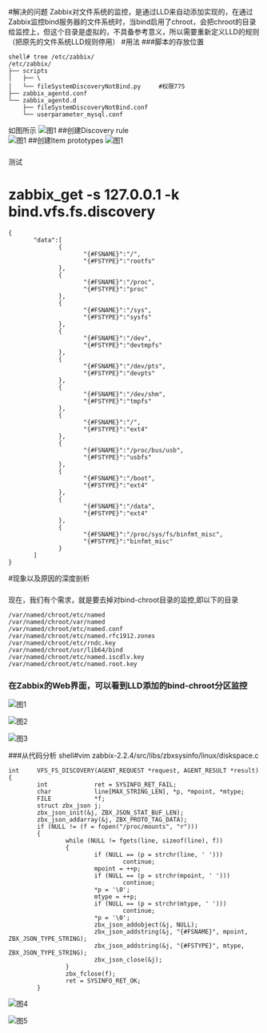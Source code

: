 #解决的问题
  Zabbix对文件系统的监控，是通过LLD来自动添加实现的，在通过Zabbix监控bind服务器的文件系统时，当bind启用了chroot，会把chroot的目录给监控上，但这个目录是虚拟的，不具备参考意义，所以需要重新定义LLD的规则（把原先的文件系统LLD规则停用）
#用法
###脚本的存放位置
```
shell# tree /etc/zabbix/
/etc/zabbix/
├── scripts
│   ├── \
│   └── fileSystemDiscoveryNotBind.py     #权限775
├── zabbix_agentd.conf
└── zabbix_agentd.d
    ├── fileSystemDiscoveryNotBind.conf
    └── userparameter_mysql.conf
```
如图所示
![图1](img/000-2.png)
##创建Discovery rule   
![图1](img/000-1.png)
##创建Item prototypes
![图1](img/000-0.png)
###

测试
# zabbix_get -s 127.0.0.1 -k bind.vfs.fs.discovery
```
{
       "data":[
              {
                     "{#FSNAME}":"/",
                     "{#FSTYPE}":"rootfs"
              },
              {
                     "{#FSNAME}":"/proc",
                     "{#FSTYPE}":"proc"
              },
              {
                     "{#FSNAME}":"/sys",
                     "{#FSTYPE}":"sysfs"
              },
              {
                     "{#FSNAME}":"/dev",
                     "{#FSTYPE}":"devtmpfs"
              },
              {
                     "{#FSNAME}":"/dev/pts",
                     "{#FSTYPE}":"devpts"
              },
              {
                     "{#FSNAME}":"/dev/shm",
                     "{#FSTYPE}":"tmpfs"
              },
              {
                     "{#FSNAME}":"/",
                     "{#FSTYPE}":"ext4"
              },
              {
                     "{#FSNAME}":"/proc/bus/usb",
                     "{#FSTYPE}":"usbfs"
              },
              {
                     "{#FSNAME}":"/boot",
                     "{#FSTYPE}":"ext4"
              },
              {
                     "{#FSNAME}":"/data",
                     "{#FSTYPE}":"ext4"
              },
              {
                     "{#FSNAME}":"/proc/sys/fs/binfmt_misc",
                     "{#FSTYPE}":"binfmt_misc"
              }
       ]
}
```
#现象以及原因的深度剖析
###
现在，我们有个需求，就是要去掉对bind-chroot目录的监控,即以下的目录
```
/var/named/chroot/etc/named
/var/named/chroot/var/named
/var/named/chroot/etc/named.conf
/var/named/chroot/etc/named.rfc1912.zones
/var/named/chroot/etc/rndc.key
/var/named/chroot/usr/lib64/bind
/var/named/chroot/etc/named.iscdlv.key
/var/named/chroot/etc/named.root.key
```

### 在Zabbix的Web界面，可以看到LLD添加的bind-chroot分区监控
![图1](img/001.png)


![图2](img/002.png)


![图3](img/003.png)


###从代码分析
shell#vim zabbix-2.2.4/src/libs/zbxsysinfo/linux/diskspace.c
```
int     VFS_FS_DISCOVERY(AGENT_REQUEST *request, AGENT_RESULT *result)
{       
        int             ret = SYSINFO_RET_FAIL;
        char            line[MAX_STRING_LEN], *p, *mpoint, *mtype;
        FILE            *f;
        struct zbx_json j;
        zbx_json_init(&j, ZBX_JSON_STAT_BUF_LEN);
        zbx_json_addarray(&j, ZBX_PROTO_TAG_DATA);
        if (NULL != (f = fopen("/proc/mounts", "r")))
        {      
                while (NULL != fgets(line, sizeof(line), f))
                {
                        if (NULL == (p = strchr(line, ' ')))
                                continue;
                        mpoint = ++p;
                        if (NULL == (p = strchr(mpoint, ' ')))
                                continue;
                        *p = '\0';
                        mtype = ++p;
                        if (NULL == (p = strchr(mtype, ' ')))
                                continue;
                        *p = '\0';
                        zbx_json_addobject(&j, NULL);
                        zbx_json_addstring(&j, "{#FSNAME}", mpoint, ZBX_JSON_TYPE_STRING);
                        zbx_json_addstring(&j, "{#FSTYPE}", mtype, ZBX_JSON_TYPE_STRING);
                        zbx_json_close(&j);
                }
                zbx_fclose(f);
                ret = SYSINFO_RET_OK;
        }
```        

![图4](img/004.png)

![图5](img/005.png)
